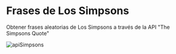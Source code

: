 # Frases de Los Simpsons
Obtener frases aleatorias de Los Simpsons a través de la API "The Simpsons Quote"

![apiSimpsons](https://user-images.githubusercontent.com/54426004/99542773-33252080-2991-11eb-8eec-3a91b0aa011f.JPG)
